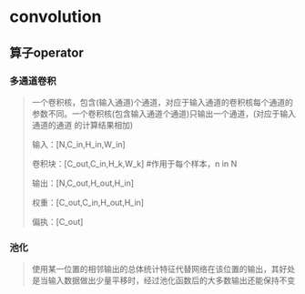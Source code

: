 # convolution

## 算子operator
### 多通道卷积
> 一个卷积核，包含(输入通道)个通道，对应于输入通道的卷积核每个通道的参数不同。一个卷积核(包含输入通道个通道)只输出一个通道，(对应于输入通道的通道 的计算结果相加)
>
>输入：[N,C_in,H_in,W_in]
>
>卷积块：[C_out,C_in,H_k,W_k] #作用于每个样本，n in N
>
>输出：[N,C_out,H_out,H_in]
>
>权重：[C_out,C_in,H_out,H_in]
>
>偏执：[C_out]

### 池化
> 使用某一位置的相邻输出的总体统计特征代替网络在该位置的输出，其好处是当输入数据做出少量平移时，经过池化函数后的大多数输出还能保持不变

